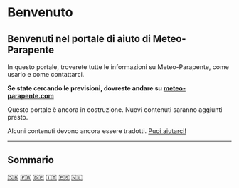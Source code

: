 # Benvenuto

## Benvenuti nel portale di aiuto di Meteo-Parapente

In questo portale, troverete tutte le informazioni su Meteo-Parapente, come usarlo e come contattarci.

**Se state cercando le previsioni, dovreste andare su <a href="https://meteo-parapente.com" target="_blank">meteo-parapente.com</a>**

Questo portale è ancora in costruzione. Nuovi contenuti saranno aggiunti presto.

Alcuni contenuti devono ancora essere tradotti. [Puoi aiutarci!](translations.md)

---        

## Sommario

[🇬🇧](/) [🇫🇷](/fr/) [🇩🇪](/de/) [🇮🇹](/it/) [🇪🇸](/es/) [🇳🇱](/nl/)

<!--[NAV]-->